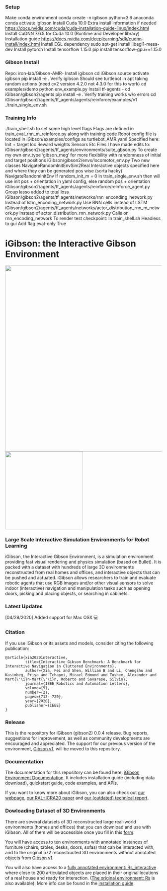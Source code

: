 ### Setup
Make conda environment
conda create -n igibson python=3.6 anaconda
conda activate igibson
Install Cuda 10.0
Extra install information if needed
https://docs.nvidia.com/cuda/cuda-installation-guide-linux/index.html
Install CuDNN 7.6.5 for Cuda 10.0 (Runtime and Developer library)
Installation guide
https://docs.nvidia.com/deeplearning/sdk/cudnn-install/index.html
Install EGL dependency
sudo apt-get install libegl1-mesa-dev
Install pytorch
Install tensorflow 1.15.0
pip install tensorflow-gpu==1.15.0

### Gibson Install
Repo: iron-lab/Gibson-AMR-
Install igibson
cd iGibson
source activate igibson
pip install -e .
Verify igibson
Should see turtlebot in apt taking random actions (need cv2 version 4.2.0 not 4.3.0 for this to work)
cd examples/demo
python env_example.py
Install tf-agents - 
cd iGibson/gibson2/agents
pip install -e .
Verify training works w/o errors
cd iGibson/gibson2/agents/tf_agents/agents/reinforce/examples/v1
./train_single_env.sh

### Training Info
./train_shell.sh to set some high level flags
Flags are defined in train_eval_rnn_m_reinforce.py along with training code
Robot config file is located in iGibson/examples/configs as turtlebot_AMR.yaml
Specified here:
Init + target loc
Reward weights
Sensors
Etc
Files I have made edits to:
iGibson/gibson2/agents/tf_agents/environments/suite_gbson.py
To create my own env_type ‘gibson_meg’ for more flexibility with randomness of initial and target positions
iGibson/gibson2/envs/locomotor_env.py
Two new classes 
NavigateRandomInitEnvSim2Real
Interactive objects specified here and where they can be generated pos wise (sorta hacky)
NavigateRandomInitEnv
If random_init_m = 0 in train_single_env.sh then will use init pos + orientation in yaml config, else random pos + orientation
iGibson/gibson2/agents/tf_agents/agents/reinforce/reinforce_agent.py
Group lasso added to total loss
iGibson/gibson2/agents/tf_agents/networks/rnn_enconding_network.py 
Instead of lstm_encoding_network.py
Use RNN cells instead of LSTM
iGibson/gibson2/agents/tf_agents/networks/actor_distribution_rnn_m_network.py
Instead of actor_distribution_rnn_network.py
Calls on rnn_encoding_network
To render test checkpoint:
In train_shell.sh
Headless to gui
Add flag eval-only True


#  iGibson: the Interactive Gibson Environment

<img src="./docs/images/igibsonlogo.png" width="600"> <img src="./docs/images/igibson.gif" width="250"> 

### Large Scale Interactive Simulation Environments for Robot Learning

iGibson, the Interactive Gibson Environment, is a simulation environment providing fast visual rendering and physics simulation (based on Bullet). It is packed with a dataset with hundreds of large 3D environments reconstructed from real homes and offices, and interactive objects that can be pushed and actuated. iGibson allows researchers to train and evaluate robotic agents that use RGB images and/or other visual sensors to solve indoor (interactive) navigation and manipulation tasks such as opening doors, picking and placing objects, or searching in cabinets.

### Latest Updates
[04/28/2020] Added support for Mac OSX :computer:

### Citation
If you use iGibson or its assets and models, consider citing the following publication:

```
@article{xia2020interactive,
         title={Interactive Gibson Benchmark: A Benchmark for Interactive Navigation in Cluttered Environments},
         author={Xia, Fei and Shen, William B and Li, Chengshu and Kasimbeg, Priya and Tchapmi, Micael Edmond and Toshev, Alexander and Mart{\'\i}n-Mart{\'\i}n, Roberto and Savarese, Silvio},
         journal={IEEE Robotics and Automation Letters},
         volume={5},
         number={2},
         pages={713--720},
         year={2020},
         publisher={IEEE}
}
```


### Release
This is the repository for iGibson (gibson2) 0.0.4 release. Bug reports, suggestions for improvement, as well as community developments are encouraged and appreciated. The support for our previous version of the environment, [Gibson v1](http://github.com/StanfordVL/GibsonEnv/), will be moved to this repository.

### Documentation
The documentation for this repository can be found here: [iGibson Environment Documentation](http://svl.stanford.edu/igibson/docs/). It includes installation guide (including data download), quickstart guide, code examples, and APIs.

If you want to know more about iGibson, you can also check out [our webpage](http://svl.stanford.edu/igibson), [our RAL+ICRA20 paper](https://arxiv.org/abs/1910.14442) and [our (outdated) technical report](http://svl.stanford.edu/igibson/assets/gibsonv2paper.pdf).

### Dowloading Dataset of 3D Environments
There are several datasets of 3D reconstructed large real-world environments (homes and offices) that you can download and use with iGibson. All of them will be accessible once you fill in this [form](https://forms.gle/36TW9uVpjrE1Mkf9A).

You will have access to ten environments with annotated instances of furniture (chairs, tables, desks, doors, sofas) that can be interacted with, and to the original 572 reconstructed 3D environments without annotated objects from [Gibson v1](http://github.com/StanfordVL/GibsonEnv/).

You will also have access to a [fully annotated environment: Rs_interactive](https://storage.googleapis.com/gibson_scenes/Rs_interactive.tar.gz) where close to 200 articulated objects are placed in their original locations of a real house and ready for interaction. ([The original environment: Rs](https://storage.googleapis.com/gibson_scenes/Rs.tar.gz) is also available). More info can be found in the [installation guide](http://svl.stanford.edu/igibson/docs/installation.html).

